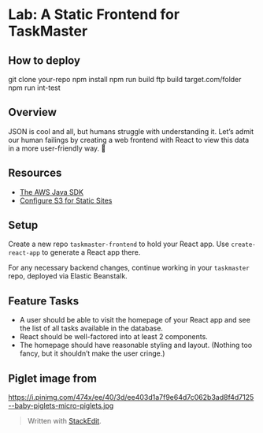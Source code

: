 # Lab: A Static Frontend for TaskMaster

## How to deploy

git clone your-repo
npm install
npm run build
ftp build target.com/folder
npm run int-test

## Overview

JSON is cool and all, but humans struggle with understanding it. Let’s admit our human failings by creating a web frontend with React to view this data in a more user-friendly way. 🤖

## Resources

- [The AWS Java SDK](https://docs.aws.amazon.com/sdk-for-java/v1/developer-guide/welcome.html)
- [Configure S3 for Static Sites](https://docs.aws.amazon.com/AmazonS3/latest/user-guide/static-website-hosting.html)

## Setup

Create a new repo `taskmaster-frontend` to hold your React app. Use `create-react-app` to generate a React app there.

For any necessary backend changes, continue working in your `taskmaster` repo, deployed via Elastic Beanstalk.

## Feature Tasks

- A user should be able to visit the homepage of your React app and see the list of all tasks available in the database.
- React should be well-factored into at least 2 components.
- The homepage should have reasonable styling and layout. (Nothing too fancy, but it shouldn’t make the user cringe.)

## Piglet image from

https://i.pinimg.com/474x/ee/40/3d/ee403d1a7f9e64d7c062b3ad8f4d7125--baby-piglets-micro-piglets.jpg

> Written with [StackEdit](https://stackedit.io/).
